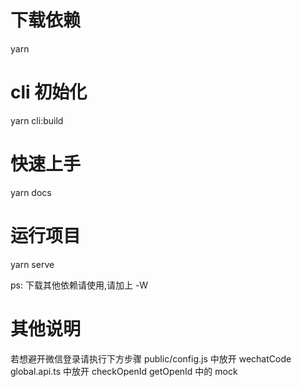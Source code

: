 # 下载依赖
yarn

# cli 初始化
yarn cli:build
# 快速上手
yarn docs

# 运行项目
yarn serve

ps: 下载其他依赖请使用,请加上 -W

# 其他说明
若想避开微信登录请执行下方步骤
public/config.js 中放开 wechatCode
global.api.ts 中放开 checkOpenId getOpenId 中的 mock
